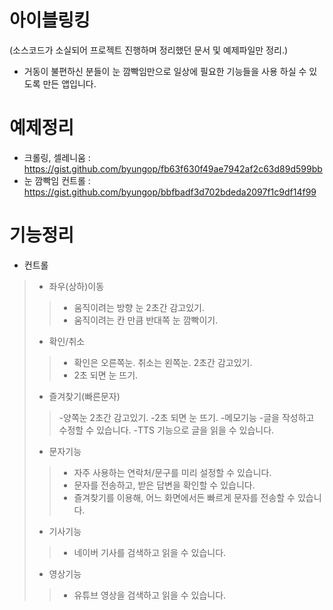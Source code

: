# 아이블링킹
(소스코드가 소실되어 프로젝트 진행하며 정리했던 문서 및 예제파일만 정리.)
- 거동이 불편하신 분들이 눈 깜빡임만으로 일상에 필요한 기능들을 사용 하실 수 있도록 만든 앱입니다.

# 예제정리
- 크롤링, 셀레니움 : https://gist.github.com/byungop/fb63f630f49ae7942af2c63d89d599bb
- 눈 깜빡임 컨트롤 : https://gist.github.com/byungop/bbfbadf3d702bdeda2097f1c9df14f99

# 기능정리
- 컨트롤
>- 좌우(상하)이동
>>- 움직이려는 방향 눈 2초간 감고있기.
>>- 움직이려는 칸 만큼 반대쪽 눈 깜빡이기.
>- 확인/취소
>>- 확인은 오른쪽눈. 취소는 왼쪽눈. 2초간 감고있기.
>>- 2초 되면 눈 뜨기.
>- 즐겨찾기(빠른문자)
>>-양쪽눈 2초간 감고있기.
>>-2초 되면 눈 뜨기.
>-메모기능
>>-글을 작성하고 수정할 수 있습니다.
>>-TTS 기능으로 글을 읽을 수 있습니다.
>- 문자기능
>>- 자주 사용하는 연락처/문구를 미리 설정할 수 있습니다.
>>- 문자를 전송하고, 받은 답변을 확인할 수 있습니다.
>>- 즐겨찾기를 이용해, 어느 화면에서든 빠르게 문자를 전송할 수 있습니다.
>- 기사기능
>>- 네이버 기사를 검색하고 읽을 수 있습니다.
>- 영상기능
>>- 유튜브 영상을 검색하고 읽을 수 있습니다.
